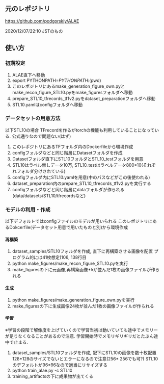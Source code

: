 ## 元のレポジトリ

https://github.com/podgorskiy/ALAE

2020/12/07/22:10 JSTのもの

## 使い方

### 初期設定
1. ALAE直下へ移動
2. export PYTHONPATH=$PYTHONPATH:$(pwd)
3. このレポジトリにあるmake_generation_figure_own.pyとmake_recon_figure_STL10.pyをmake_figuresフォルダへ移動
4. prepare_STL10_tfrecords_tf1v2.pyをdataset_preparationフォルダへ移動
5. STL10.yamlはconfigフォルダへ移動

### データセットの用意方法

以下STL10の場合
TFrecordを作るがtorchの機能も利用していることになっている. 公式通りなので問題ない(はず)
1. このレポジトリにあるTFフォルダ内のDockerfileから環境作成
2. configフォルダなどと同じ階層にDatasetフォルダを作成
3. Datasetフォルダ直下にSTL10フォルダとSTL10_testフォルダを用意
4. STL10はラベル無しデータ10万, STL10_testはラベルデータ800\*10(それぞれフォルダ分けされている)
5. configフォルダ内にSTL10.yamlを用意(中のパスなどがこの後使われる)
6. dataset_preparation内のprepare_STL10_tfrecords_tf1v2.pyを実行する
7. configフォルダなどと同じ階層にdataフォルダが作られる(data/datasets/STL10/tfrecordsなど)

### モデルの利用・作成

以下デフォルトではconfigファイルのモデルが用いられる
このレポジトリにあるDokcerfile(データセット用意で用いたものと別)から環境作成

#### 再構築

1. dataset_samples/STL10フォルダを作成, 直下に再構築させる画像を配置 プログラム的には41枚想定(106, 138行目
2. python make_figures/make_recon_figure_STL10.pyを実行
3. make_figuresの下に元画像,再構築画像*5が並んだ1枚の画像ファイルが作られる

#### 生成

1. python make_figures/make_generation_figure_own.pyを実行
2. make_figuresの下に生成画像24枚が並んだ1枚の画像ファイルが作られる

#### 学習

※学習の段階で解像度を上げていくので学習当初は動いていても途中でメモリーが足りなくなることがあるので注意. 学習開始時でメモリギリギリだとたぶん途中で止まる.

1. dataset_samples/STL10フォルダを作成, 配下にSTL10の画像を数十枚配置 128\*128のサイズでないとエラーになるので注意(256\* 256でも可?) STL10のデフォルトが96\*96なので適当にリサイズする
2. python train_alae.py -c STL10
3. training_artifactsの下に成果物が出てくる
